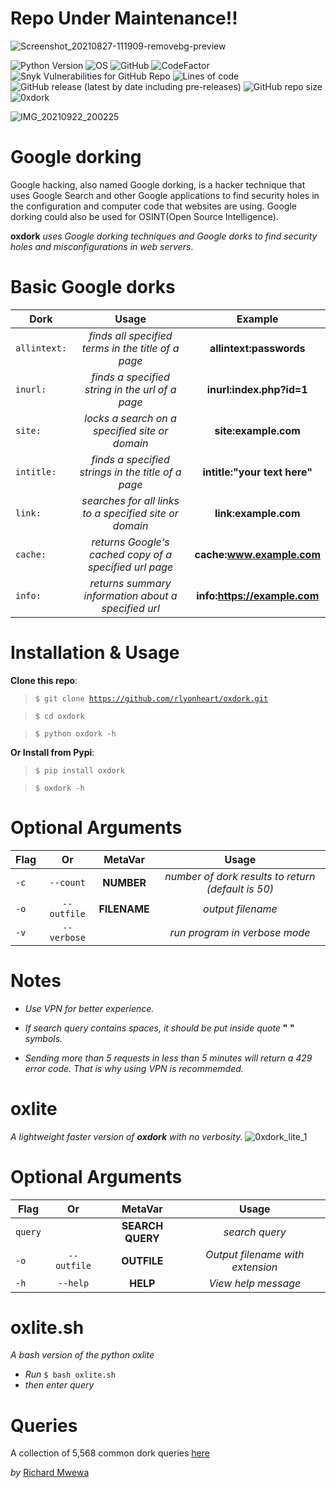 # Repo Under Maintenance!!


![Screenshot_20210827-111909-removebg-preview](https://user-images.githubusercontent.com/74001397/131107876-db415339-0c1d-4876-8665-fe9b76c4518c.png)

![Python Version](https://img.shields.io/badge/python-3.x-blue?style=flat&logo=python)
![OS](https://img.shields.io/badge/OS-GNU%2FLinux-red?style=flat&logo=linux)
![GitHub](https://img.shields.io/github/license/rlyonheart/oxdork?ystyle=flat)
![CodeFactor](https://www.codefactor.io/repository/github/rlyonheart/0xdork/badge)
![Snyk Vulnerabilities for GitHub Repo](https://img.shields.io/snyk/vulnerabilities/github/rlyonheart/oxdork)
![Lines of code](https://img.shields.io/tokei/lines/github/rlyonheart/0xdork)
![GitHub release (latest by date including pre-releases)](https://img.shields.io/github/v/release/rlyonheart/oxdork?include_prereleases)
![GitHub repo size](https://img.shields.io/github/repo-size/rlyonheart/oxdork)
![0xdork](images/0xdork.gif)



![IMG_20210922_200225](https://user-images.githubusercontent.com/74001397/134488831-a82c78b4-4dd0-41ad-ac71-e14e53b85f13.jpg)


 # Google dorking
 Google hacking, also named Google dorking, is a hacker technique that uses Google Search and other Google applications to find security holes in the configuration and computer code that websites are using. Google dorking could also be used for OSINT(Open Source Intelligence).

 **oxdork** *uses Google dorking techniques and Google dorks to find security holes and misconfigurations in web servers*.

# Basic Google dorks
| Dork         | Usage     | Example |
| ------------- |:---------:|:-------:|
| <code>allintext:</code> | *finds all specified terms in the title of a page* |  **allintext:passwords** |
| <code>inurl:</code> | *finds a specified string in the url of a page*      |   **inurl:index.php?id=1** |
| <code>site:</code> |  *locks a search on a specified site or domain*  |  **site:example.com**  |
| <code>intitle:</code> |  *finds a specified strings in the title of a page* |  **intitle:"your text here"** |
| <code>link:</code> | *searches for all links to a specified site or domain* | **link:example.com** |
| <code>cache:</code> | *returns Google's cached copy of a specified url page* | **cache:www.example.com** |
| <code>info:</code> | *returns summary information about a specified url* | **info:https://example.com** |

# Installation & Usage
**Clone this repo**:
> <code>$ git clone https://github.com/rlyonheart/oxdork.git</code>

> <code>$ cd oxdork</code>

> <code>$ python oxdork -h</code>

**Or Install from Pypi**:

> <code>$ pip install oxdork</code>

> <code>$ oxdork -h</code>

# Optional Arguments

| Flag           | Or            |MetaVar|                 Usage|
| ------------- |:-------------:|:----------------------:|:---------:|
| <code>-c</code>           | <code>--count</code>    | **NUMBER** |  *number of dork results to return (default is 50)* |
| <code>-o</code>      | <code>--outfile</code>      |   **FILENAME** |  *output filename*  |
| <code>-v</code> | <code>--verbose</code>  |  |  *run program in verbose mode*  |


# Notes
* *Use VPN for better experience.*

* *If search query contains spaces, it should be put inside quote* **" "** *symbols.*

* *Sending more than 5 requests in less than 5 minutes will return a 429 error code. That is why using VPN is recommemded.*


# oxlite
*A lightweight faster version of **oxdork** with no verbosity.*
![0xdork_lite_1](https://user-images.githubusercontent.com/74001397/134694843-72b7a12d-9f67-4e3d-9fae-a7480200da97.gif)


# Optional Arguments
| Flag           | Or            |MetaVar|                 Usage|
| ------------- |:-------------:|:----------------------:|:---------:|
| <code>query</code>           |     | **SEARCH QUERY** |  *search query* |
| <code>-o</code>      | <code>--outfile</code>      |   **OUTFILE** |  *Output filename with extension*  |
| <code>-h</code> | <code>--help</code>  |  **HELP**  |  *View help message*  |

# oxlite.sh

*A bash version of the python oxlite*

* *Run* <code>$ bash oxlite.sh</code>
* *then enter query*


# Queries
A collection of 5,568 common dork queries [here](https://github.com/rlyonheart/oxdork/tree/master/dork_queries)

  
*by* [Richard Mwewa](https://about.me/rlyonheart)
 



